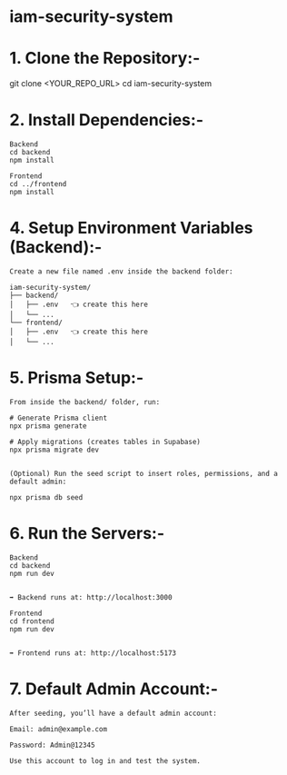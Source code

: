 
# iam-security-system

# 1. Clone the Repository:-

   git clone <YOUR_REPO_URL>
   cd iam-security-system

# 2. Install Dependencies:-
    Backend
    cd backend
    npm install

    Frontend
    cd ../frontend
    npm install
   
# 4. Setup Environment Variables (Backend):-

    Create a new file named .env inside the backend folder:

    iam-security-system/
    ├── backend/
    │   ├── .env   👈 create this here
    │   └── ...
    └── frontend/
    │   ├── .env   👈 create this here
    │   └── ...

# 5. Prisma Setup:-

    From inside the backend/ folder, run:
    
    # Generate Prisma client
    npx prisma generate
    
    # Apply migrations (creates tables in Supabase)
    npx prisma migrate dev
    
    
    (Optional) Run the seed script to insert roles, permissions, and a default admin:
    
    npx prisma db seed

# 6. Run the Servers:-
    Backend
    cd backend
    npm run dev
    
    
    ➡️ Backend runs at: http://localhost:3000

    Frontend
    cd frontend
    npm run dev
    
    
    ➡️ Frontend runs at: http://localhost:5173

# 7. Default Admin Account:-

    After seeding, you’ll have a default admin account:
    
    Email: admin@example.com
    
    Password: Admin@12345
    
    Use this account to log in and test the system.
